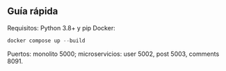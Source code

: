## Guía rápida

Requisitos: Python 3.8+ y pip
Docker:

```powershell
docker compose up --build
```

Puertos: monolito 5000; microservicios: user 5002, post 5003, comments 8091.
